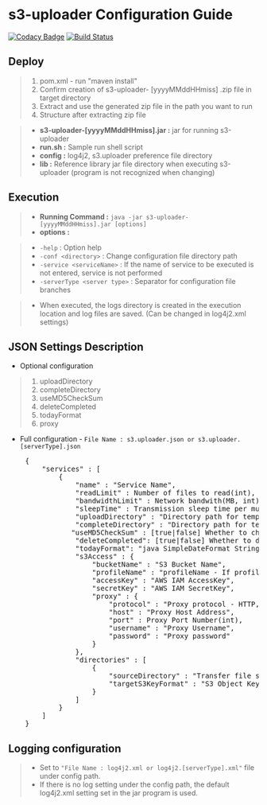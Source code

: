 # s3-uploader Configuration Guide

[![Codacy Badge](https://api.codacy.com/project/badge/Grade/1eeab09546e14a8db402359e6c3e27a7)](https://app.codacy.com/manual/anthunt01/aws-s3-uploader?utm_source=github.com&utm_medium=referral&utm_content=anthunt/aws-s3-uploader&utm_campaign=Badge_Grade_Dashboard)
[![Build Status](https://travis-ci.org/anthunt/aws-s3-uploader.svg?branch=master)](https://travis-ci.org/anthunt/aws-s3-uploader)

## Deploy

> 1. pom.xml - run "maven install" 
> 2. Confirm creation of s3-uploader- [yyyyMMddHHmiss] .zip file in target directory
> 3. Extract and use the generated zip file in the path you want to run
> 4. Structure after extracting zip file

> - **s3-uploader-[yyyyMMddHHmiss].jar :** jar for running s3-uploader
> - **run.sh :** Sample run shell script
> - **config :** log4j2, s3.uploader preference file directory
> - **lib :** Reference library jar file directory when executing s3-uploader (program is not recognized when changing)

## Execution

> - **Running Command :** `java -jar s3-uploader-[yyyyMMddHHmiss].jar [options]`
> - **options :**

> - `-help` : Option help
> - `-conf <directory>` : Change configuration file directory path
> - `-service <serviceName>` : If the name of service to be executed is not entered, service is not performed
> - `-serverType <server type>` : Separator for configuration file branches

> * When executed, the logs directory is created in the execution location and log files are saved. (Can be changed in log4j2.xml settings)

## JSON Settings Description

* Optional configuration

> 1. uploadDirectory
> 2. completeDirectory
> 3. useMD5CheckSum
> 4. deleteCompleted
> 5. todayFormat
> 6. proxy

- Full configuration - `File Name : s3.uploader.json or s3.uploader.[serverType].json` 

<pre>
	{
		"services" : [ 
			{
				"name" : "Service Name",
				"readLimit" : Number of files to read(int),
				"bandwidthLimit" : Network bandwith(MB, int),
				"sleepTime" : Transmission sleep time per multi-part(Seconds, int),
				"uploadDirectory" : "Directory path for temporary upload files(Default : /upload)",
				"completeDirectory" : "Directory path for temporary completion files(Default : /complete)",
			   "useMD5CheckSum" : [true|false] Whether to check .md5 file creation (Default : false),
				"deleteCompleted": [true|false] Whether to delete the completed file (Default : true),
				"todayFormat": "java SimpleDateFormat String pattern for {today} variable (Default : yyyy-MM-dd)",
				"s3Access" : {
					"bucketName" : "S3 Bucket Name",
	      			"profileName" : "profileName - If profileName is not null, accesskey and secretKey are ignored",
					"accessKey" : "AWS IAM AccessKey",
					"secretKey" : "AWS IAM SecretKey",
					"proxy" : {
						"protocol" : "Proxy protocol - HTTP, HTTPS, TCP, UDP",
						"host" : "Proxy Host Address",
						"port" : Proxy Port Number(int),
						"username" : "Proxy Username",
	        			"password" : "Proxy password"
					}
				},
				"directories" : [ 
					{
						"sourceDirectory" : "Transfer file storage directory",
						"targetS3KeyFormat" : "S3 Object Key format - {today} : Convert to yyyy-MM-dd execution date Can be changed with todayFormat setting, {fileName} : Convert to transfer file name"
					} 
				]
			} 
		]
	}
</pre>

## Logging configuration
 
> - Set to `"File Name : log4j2.xml or log4j2.[serverType].xml"` file under config path.
> - If there is no log setting under the config path, the default log4j2.xml setting set in the jar program is used.
